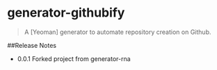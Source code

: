 # generator-githubify

> A [Yeoman] generator to automate repository creation on Github. 

##Release Notes

- 0.0.1
Forked project from generator-rna
